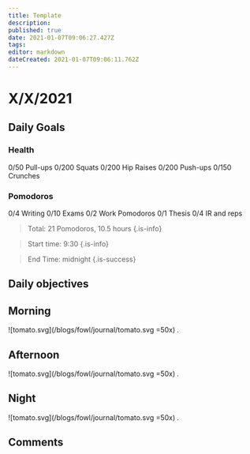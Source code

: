 ```yaml
---
title: Template
description: 
published: true
date: 2021-01-07T09:06:27.427Z
tags: 
editor: markdown
dateCreated: 2021-01-07T09:06:11.762Z
---
```


# X/X/2021


## Daily Goals 
### Health
0/50 Pull-ups
0/200 Squats
0/200 Hip Raises 
0/200 Push-ups
0/150 Crunches 
### Pomodoros
0/4 Writing 
0/10 Exams
0/2 Work Pomodoros
0/1 Thesis 
0/4 IR and reps 
> Total: 21 Pomodoros, 10.5 hours
{.is-info}


> Start time: 9:30 
{.is-info}

> End Time: midnight
{.is-success}


## Daily objectives
 

## Morning
![tomato.svg](/blogs/fowl/journal/tomato.svg =50x)
*.*



## Afternoon
![tomato.svg](/blogs/fowl/journal/tomato.svg =50x)
*.*

## Night
![tomato.svg](/blogs/fowl/journal/tomato.svg =50x)
*.*




## Comments











